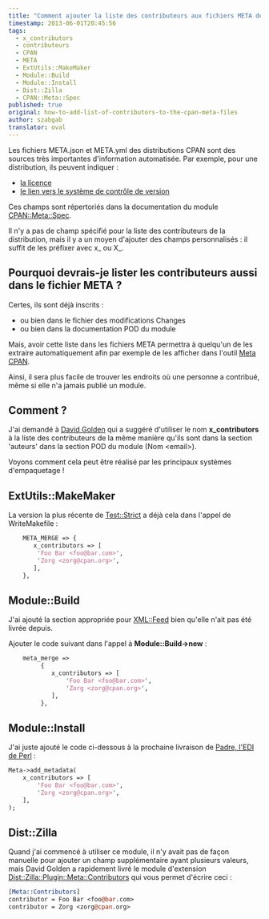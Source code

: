 ```yaml
---
title: "Comment ajouter la liste des contributeurs aux fichiers META de CPAN ?"
timestamp: 2013-06-01T20:45:56
tags:
  - x_contributors
  - contributeurs
  - CPAN
  - META
  - ExtUtils::MakeMaker
  - Module::Build
  - Module::Install
  - Dist::Zilla
  - CPAN::Meta::Spec
published: true
original: how-to-add-list-of-contributors-to-the-cpan-meta-files
author: szabgab
translator: oval
---
```



Les fichiers META.json et META.yml des distributions CPAN sont des sources très importantes d'information automatisée.
Par exemple, pour une distribution, ils peuvent indiquer :
* [la licence](comment-ajouter-le-champ-licence-aux-meta-fichiers-cpan)
* [le lien vers le système de contrôle de version](comment-ajouter-le-lien-vers-le-systeme-de-controle-de-versions-d-une-distribution-cpan)

Ces champs sont répertoriés dans la documentation du module [CPAN::Meta::Spec](https://metacpan.org/pod/CPAN::Meta::Spec).

Il n'y a pas de champ spécifié pour la liste des contributeurs de la distribution, mais il y a un moyen d'ajouter des champs personnalisés :
il suffit de les préfixer avec x_ ou X_.


## Pourquoi devrais-je lister les contributeurs aussi dans le fichier META ?

Certes, ils sont déjà inscrits :
* ou bien dans le fichier des modifications Changes
* ou bien dans la documentation POD du module

Mais, avoir cette liste dans les fichiers META permettra à quelqu'un de les extraire automatiquement afin par exemple de les afficher dans l'outil [Meta CPAN](https://metacpan.org/).

Ainsi, il sera plus facile de trouver les endroits où une personne a contribué, même si elle n'a jamais publié un module.

## Comment ?

J'ai demandé à [David Golden](http://www.dagolden.com/) qui a suggéré d'utiliser le nom <b>x_contributors</b> à la liste des contributeurs de la même manière qu'ils sont dans la section 'auteurs' dans la section POD du module (Nom &lt;email>).

Voyons comment cela peut être réalisé par les principaux systèmes d'empaquetage !

## ExtUtils::MakeMaker

La version la plus récente de [Test::Strict](https://metacpan.org/release/Test-Strict) a déjà cela dans l'appel de WriteMakefile :

```perl
    META_MERGE => {
       x_contributors => [
        'Foo Bar <foo@bar.com>',
        'Zorg <zorg@cpan.org>',
       ],
    },
```

## Module::Build

J'ai ajouté la section appropriée pour [XML::Feed](https://metacpan.org/release/XML-Feed) bien qu'elle n'ait pas été livrée depuis.

Ajouter le code suivant dans l'appel à <b>Module::Build->new</b> :

```perl
    meta_merge =>
         {
            x_contributors => [
                'Foo Bar <foo@bar.com>',
                'Zorg <zorg@cpan.org>',
            ],
         },
```

## Module::Install

J'ai juste ajouté le code ci-dessous à la prochaine livraison de [Padre, l'EDI de Perl](http://padre.perlide.org/) :

```perl
Meta->add_metadata(
    x_contributors => [
        'Foo Bar <foo@bar.com>',
        'Zorg <zorg@cpan.org>',
    ],
);
```

## Dist::Zilla

Quand j'ai commencé à utiliser ce module, il n'y avait pas de façon manuelle pour ajouter un champ supplémentaire ayant plusieurs valeurs,
mais David Golden a rapidement livré le module d'extension [Dist::Zilla::Plugin::Meta::Contributors](https://metacpan.org/pod/Dist::Zilla::Plugin::Meta::Contributors) qui vous permet d'écrire ceci :

```perl
[Meta::Contributors]
contributor = Foo Bar <foo@bar.com>
contributor = Zorg <zorg@cpan.org>
```
